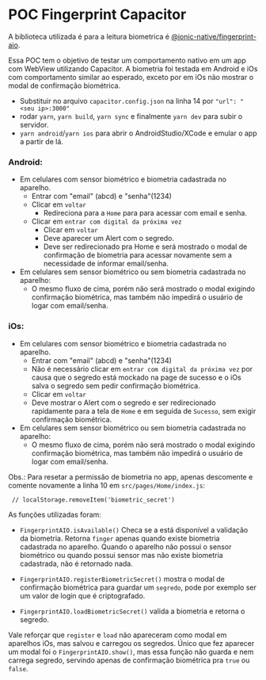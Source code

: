 # POC Fingerprint Capacitor

A biblioteca utilizada é para a leitura biometrica é [@ionic-native/fingerprint-aio](https://ionicframework.com/docs/native/fingerprint-aio).

Essa POC tem o objetivo de testar um comportamento nativo em um app com WebView utilizando Capacitor.
A biometria foi testada em Android e iOs com comportamento similar ao esperado, exceto por em iOs não mostrar o modal de confirmação biométrica.

- Substituir no arquivo `capacitor.config.json` na linha 14 por
`"url": "<seu ip>:3000"`
- rodar `yarn`, `yarn build`, `yarn sync` e finalmente `yarn dev` para subir o servidor.
- `yarn android`/`yarn ios` para abrir o AndroidStudio/XCode e emular o app a partir de lá.

### Android:
- Em celulares com sensor biométrico e biometria cadastrada no aparelho.
  - Entrar com "email" (abcd) e "senha"(1234)
  - Clicar em `voltar`
    - Redireciona para a `Home` para para acessar com email e senha.
  - Clicar em `entrar com digital da próxima vez`
    - Clicar em `voltar`
    - Deve aparecer um Alert com o segredo.
    - Deve ser redirecionado pra Home e será mostrado o modal de confirmação de biometria para acessar novamente sem a necessidade de informar email/senha.
- Em celulares sem sensor biométrico ou sem biometria cadastrada no aparelho:
  - O mesmo fluxo de cima, porém não será mostrado o modal exigindo confirmação biométrica, mas também não impedirá o usuário de logar com email/senha.

### iOs:
- Em celulares com sensor biométrico e biometria cadastrada no aparelho.
  - Entrar com "email" (abcd) e "senha"(1234)
  - Não é necessário clicar em `entrar com digital da próxima vez` por causa que o segredo está mockado na page de sucesso e o iOs salva o segredo sem pedir confirmação biométrica.
  - Clicar em `voltar`
  - Deve mostrar o Alert com o segredo e ser redirecionado rapidamente para a tela de `Home` e em seguida de `Sucesso`, sem exigir confirmação biométrica.
- Em celulares sem sensor biométrico ou sem biometria cadastrada no aparelho:
  - O mesmo fluxo de cima, porém não será mostrado o modal exigindo confirmação biométrica, mas também não impedirá o usuário de logar com email/senha.

Obs.: Para resetar a permissão de biometria no app, apenas descomente e comente novamente a linha 10 em `src/pages/Home/index.js`:

` // localStorage.removeItem('biometric_secret')`

As funções utilizadas foram:

- `FingerprintAIO.isAvailable()`
  Checa se a está disponível a validação da biometria. Retorna `finger` apenas quando existe biometria cadastrada no aparelho.
  Quando o aparelho não possui o sensor biométrico ou quando possui sensor mas não existe biometria cadastrada, não é retornado nada.

- `FingerprintAIO.registerBiometricSecret()`
  mostra o modal de confirmação biométrica para guardar um `segredo`, pode por exemplo ser um valor de login que é criptografado.

- `FingerprintAIO.loadBiometricSecret()`
  valida a biometria e retorna o segredo.

Vale reforçar que `register` e `load` não apareceram como modal em aparelhos iOs, mas salvou e carregou os segredos. Único que fez aparecer um modal foi o `FingerprintAIO.show()`, mas essa função não guarda e nem carrega segredo, servindo apenas de confirmação biométrica pra `true` ou `false`.
